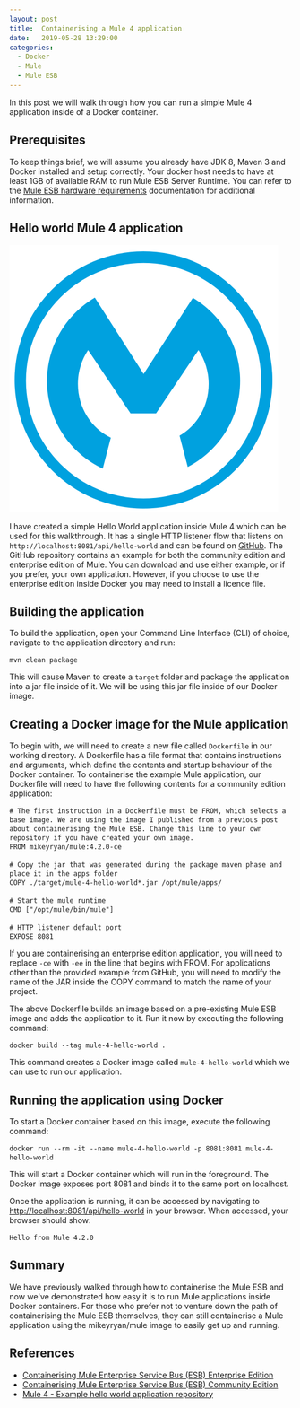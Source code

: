 ```yaml
---
layout: post
title:  Containerising a Mule 4 application
date:   2019-05-28 13:29:00
categories:
  - Docker
  - Mule
  - Mule ESB
---
```

In this post we will walk through how you can run a simple Mule 4 application inside of a Docker container.

## Prerequisites
To keep things brief, we will assume you already have JDK 8, Maven 3 and Docker installed and setup correctly. Your docker host needs to have at least 1GB of available RAM to run Mule ESB Server Runtime. You can refer to the [Mule ESB hardware requirements](https://docs.mulesoft.com/mule-runtime/4.2/hardware-and-software-requirements) documentation for additional information.

## Hello world Mule 4 application

![MuleSoft logo](/assets/images/posts/mulesoft-logo.svg)

I have created a simple Hello World application inside Mule 4 which can be used for this walkthrough. It has a single HTTP listener flow that listens on ```http://localhost:8081/api/hello-world``` and can be found on  [GitHub](https://github.com/Mike-Gough/mule-4-hello-world). The GitHub repository contains an example for both the community edition and enterprise edition of Mule. You can download and use either example, or if you prefer, your own application. However, if you choose to use the enterprise edition inside Docker you may need to install a licence file.

## Building the application
To build the application, open your Command Line Interface (CLI) of choice, navigate to the application directory and run:
```
mvn clean package
```
This will cause Maven to create a ```target``` folder and package the application into a jar file inside of it. We will be using this jar file inside of our Docker image.

## Creating a Docker image for the Mule application
To begin with, we will need to create a new file called ```Dockerfile``` in our working directory. A Dockerfile has a file format that contains instructions and arguments, which define the contents and startup behaviour of the Docker container. To containerise the example Mule application, our Dockerfile will need to have the following contents for a community edition application:
```
# The first instruction in a Dockerfile must be FROM, which selects a base image. We are using the image I published from a previous post about containerising the Mule ESB. Change this line to your own repository if you have created your own image.
FROM mikeyryan/mule:4.2.0-ce

# Copy the jar that was generated during the package maven phase and place it in the apps folder
COPY ./target/mule-4-hello-world*.jar /opt/mule/apps/

# Start the mule runtime
CMD ["/opt/mule/bin/mule"]

# HTTP listener default port
EXPOSE 8081
```

If you are containerising an enterprise edition application, you will need to replace ```-ce``` with ```-ee``` in the line that begins with FROM. For applications other than the provided example from GitHub, you will need to modify the name of the JAR inside the COPY command to match the name of your project.

The above Dockerfile builds an image based on a pre-existing Mule ESB image and adds the application to it. Run it now by executing the following command:
```
docker build --tag mule-4-hello-world .
```
This command creates a Docker image called ```mule-4-hello-world``` which we can use to run our application.

## Running the application using Docker
To start a Docker container based on this image, execute the following command:
```
docker run --rm -it --name mule-4-hello-world -p 8081:8081 mule-4-hello-world
```
This will start a Docker container which will run in the foreground. The Docker image exposes port 8081 and binds it to the same port on localhost.

Once the application is running, it can be accessed by navigating to [http://localhost:8081/api/hello-world](http://localhost:8081/api/hello-world) in your browser. When accessed, your browser should show:
```
Hello from Mule 4.2.0
```

## Summary
We have previously walked through how to containerise the Mule ESB and now we've demonstrated how easy it is to run Mule applications inside Docker containers. For those who prefer not to venture down the path of containerising the Mule ESB themselves, they can still containerise a Mule application using the mikeyryan/mule image to easily get up and running.

## References
- [Containerising Mule Enterprise Service Bus (ESB) Enterprise Edition][1]
- [Containerising Mule Enterprise Service Bus (ESB) Community Edition][2]
- [Mule 4 - Example hello world application repository][3]

[1]: https://mike.gough.me/posts/docker/mule/esb/enterprise-edition "Containerising Mule Enterprise Service Bus (ESB) Enterprise Edition"
[2]: https://mike.gough.me/posts/docker/mule/esb/community-edition "Containerising Mule Enterprise Service Bus (ESB) Community Edition"
[3]: https://github.com/Mike-Gough/mule-4-hello-world "Mike-Gough/mule-4-hello-world"
